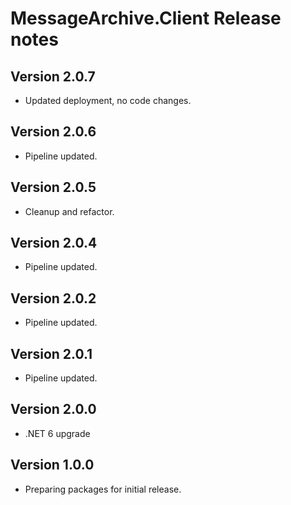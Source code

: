 # MessageArchive.Client Release notes

## Version 2.0.7

- Updated deployment, no code changes.

## Version 2.0.6

- Pipeline updated.

## Version 2.0.5

- Cleanup and refactor.

## Version 2.0.4

- Pipeline updated.

## Version 2.0.2

- Pipeline updated.

## Version 2.0.1

- Pipeline updated.

## Version 2.0.0

- .NET 6 upgrade

## Version 1.0.0

- Preparing packages for initial release.
